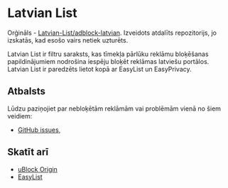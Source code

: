 # Latvian List

Orģināls - [Latvian-List/adblock-latvian](https://github.com/Latvian-List/adblock-latvian). Izveidots atdalīts repozitorijs, jo izskatās, kad esošo vairs netiek uzturēts.  

Latvian List ir filtru saraksts, kas tīmekļa pārlūku reklāmu bloķēšanas papildinājumiem nodrošina iespēju bloķēt reklāmas latviešu portālos. Latvian List ir paredzēts lietot kopā ar EasyList un EasyPrivacy.

## Atbalsts
Lūdzu paziņojiet par nebloķētām reklāmām vai problēmām vienā no šiem veidiem:

* [GitHub issues](https://github.com/gatisr/adblock-latvian/issues),

## Skatīt arī
 * [uBlock Origin](https://github.com/gorhill/uBlock)
 * [EasyList](https://easylist.to/)
